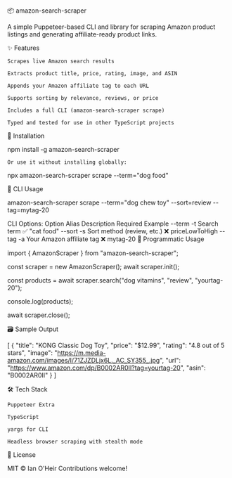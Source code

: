 📦 amazon-search-scraper

A simple Puppeteer-based CLI and library for scraping Amazon product listings and generating affiliate-ready product links.

✨ Features

    Scrapes live Amazon search results

    Extracts product title, price, rating, image, and ASIN

    Appends your Amazon affiliate tag to each URL

    Supports sorting by relevance, reviews, or price

    Includes a full CLI (amazon-search-scraper scrape)

    Typed and tested for use in other TypeScript projects

🚀 Installation

npm install -g amazon-search-scraper

    Or use it without installing globally:

npx amazon-search-scraper scrape --term="dog food"

🔧 CLI Usage

amazon-search-scraper scrape --term="dog chew toy" --sort=review --tag=mytag-20

CLI Options:
Option Alias Description Required Example
--term -t Search term ✅ "cat food"
--sort -s Sort method (review, etc.) ❌ priceLowToHigh
--tag -a Your Amazon affiliate tag ❌ mytag-20
🧱 Programmatic Usage

import { AmazonScraper } from "amazon-search-scraper";

const scraper = new AmazonScraper();
await scraper.init();

const products = await scraper.search("dog vitamins", "review", "yourtag-20");

console.log(products);

await scraper.close();

🗃️ Sample Output

[
{
"title": "KONG Classic Dog Toy",
"price": "$12.99",
"rating": "4.8 out of 5 stars",
"image": "https://m.media-amazon.com/images/I/71ZJZDLjx6L._AC_SY355_.jpg",
"url": "https://www.amazon.com/dp/B0002AR0II?tag=yourtag-20",
"asin": "B0002AR0II"
}
]

🛠 Tech Stack

    Puppeteer Extra

    TypeScript

    yargs for CLI

    Headless browser scraping with stealth mode

📄 License

MIT © Ian O'Heir
Contributions welcome!
